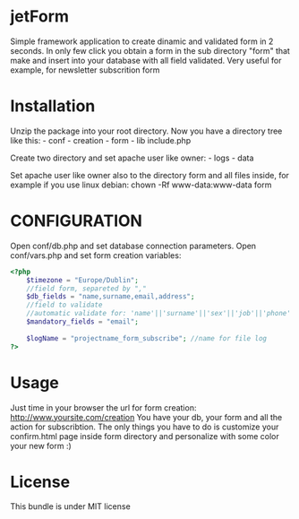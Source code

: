 jetForm
=======

Simple framework application to create dinamic and validated form in 2 seconds.
In only few click you obtain a form in the sub directory "form" that make and insert into your database with all field validated.
Very useful for example, for newsletter subscrition form


Installation
============

Unzip the package into your root directory.
Now you have a directory tree like this:
    - conf
    - creation 
    - form
    - lib
    include.php

Create two directory and set apache user like owner:
    - logs 
    - data 

Set apache user like owner also to the directory form and all files inside, for example if you use linux debian:
    chown -Rf www-data:www-data form 


CONFIGURATION
============

Open conf/db.php and set database connection parameters.
Open conf/vars.php and set form creation variables:

```php
<?php
    $timezone = "Europe/Dublin";
    //field form, separeted by ","
    $db_fields = "name,surname,email,address"; 
    //field to validate
    //automatic validate for: 'name'||'surname'||'sex'||'job'||'phone'|| 'address' || 'city' || 'cap' || 'nation' || age || email || privacy1 || privacy2
    $mandatory_fields = "email"; 
    
    $logName = "projectname_form_subscribe"; //name for file log
?>
```

Usage
=====

Just time in your browser the url for form creation: http://www.yoursite.com/creation 
You have your db, your form and all the action for subscribtion.
The only things you have to do is customize your confirm.html page inside form directory and personalize with some color your new form :)


License
=======

This bundle is under MIT license
